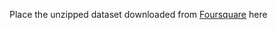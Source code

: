 Place the unzipped dataset downloaded from [Foursquare](https://sites.google.com/site/yangdingqi/home/foursquare-dataset#h.p_7rmPjnwFGIx9) here 
